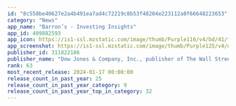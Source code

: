 ```yaml
---
id: "8c558be40627e2a4b491ea7ad4c72219c8b53f48204e223112a0f66648223653"
category: "News"
app_name: "Barron’s - Investing Insights"
app_id: 409882593
app_icon: https://is1-ssl.mzstatic.com/image/thumb/Purple116/v4/bd/41/fc/bd41fcd5-6307-e036-92c3-fd60abf7fc03/AppIcon-0-0-1x_U007emarketing-0-7-0-85-220.png/1024x1024bb.png
app_screenshot: https://is1-ssl.mzstatic.com/image/thumb/Purple125/v4/d9/a5/8b/d9a58baf-31d1-6ede-814d-7730fc8cb09f/40e4cd9a-5634-4348-a9af-e22b06b87177_01_1242_x_2688-iphone_xs_max.jpg/1242x2688bb.png
publisher_id: 311822186
publisher_name: "Dow Jones & Company, Inc., publisher of The Wall Street Journal."
rank: 63
most_recent_release: 2024-01-17 00:00:00
release_count_in_past_year: 25
release_count_in_past_year_category: 9
release_count_in_past_year_top_in_category: 32
---
```


